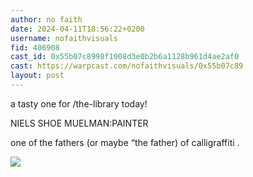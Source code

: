 ```yaml
---
author: no faith
date: 2024-04-11T18:56:22+0200
username: nofaithvisuals
fid: 406908
cast_id: 0x55b07c8998f1008d3e0b2b6a1128b961d4ae2af0
cast: https://warpcast.com/nofaithvisuals/0x55b07c89
layout: post
---
```

a tasty one for /the-library today!  
  
NIELS SHOE MUELMAN:PAINTER  
  
one of the fathers (or  maybe “the father) of calligraffiti .  

![](https://imagedelivery.net/BXluQx4ige9GuW0Ia56BHw/51544387-a891-42af-d6fa-cd49e583c000/original)